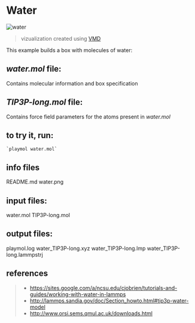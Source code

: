 # Water
![water](water.png)
> vizualization created using [VMD](www.ks.uiuc.edu/Research/vmd/)

This example builds a box with molecules of water:

## *water.mol* file:
Contains molecular information and box specification

## *TIP3P-long.mol* file:
Contains force field parameters for the atoms present in *water.mol*

## to try it, run:
	`playmol water.mol`

## info files
  README.md
  water.png

## input files:
  water.mol
  TIP3P-long.mol

## output files:
  playmol.log
  water_TIP3P-long.xyz
  water_TIP3P-long.lmp
  water_TIP3P-long.lammpstrj

## references
>- https://sites.google.com/a/ncsu.edu/cjobrien/tutorials-and-guides/working-with-water-in-lammps
>- http://lammps.sandia.gov/doc/Section_howto.html#tip3p-water-model
>- http://www.orsi.sems.qmul.ac.uk/downloads.html
